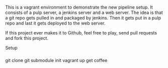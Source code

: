 This is a vagrant environment to demonstrate the new pipeline setup. It consists of a pulp server, a jenkins server and a web server. The idea is that a git repo gets pulled in and packaged by jenkins. 
Then it gets put in a pulp repo and last it gets deployed to the web server. 

If this project ever makes it to Github, feel free to play, send pull requests and fork this project.

Setup
#####

git clone
git submodule init
vagrant up
get coffee

